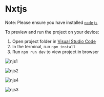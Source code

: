 
  # Nxtjs

  Note: Please ensure you have installed <code><a href="https://nodejs.org/en/download/">nodejs</a></code>

  To preview and run the project on your device:
  1) Open project folder in <a href="https://code.visualstudio.com/download">Visual Studio Code</a>
  2) In the terminal, run `npm install`
  3) Run `npm run dev` to view project in browser

     
  ![njs1](https://github.com/chandanakavuri1426/Next.js-Project/assets/97304208/dd0687b0-4bac-489a-a9c8-4b08161beef3)





![njs2](https://github.com/chandanakavuri1426/Next.js-Project/assets/97304208/8c2e5fc7-ab07-4bf1-83e8-f2f921346f2b)




![njs4](https://github.com/chandanakavuri1426/Next.js-Project/assets/97304208/14033452-02f3-492e-8097-9b3e305dbc86)





![njs3](https://github.com/chandanakavuri1426/Next.js-Project/assets/97304208/a5e450f6-3baf-4a3e-af76-e9d641a75109)
